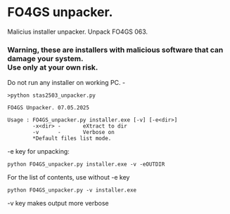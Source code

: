 # FO4GS unpacker.
Malicius installer unpacker. Unpack FO4GS 063.

<h3>Warning, these are installers with malicious software that can damage your system.<br> Use only at your own risk.</h3> 
Do not run any installer on working PC.
-

```
>python stas2503_unpacker.py

FO4GS Unpacker. 07.05.2025

Usage : FO4GS_unpacker.py installer.exe [-v] [-e<dir>]
        -x<dir> -       eXtract to dir
        -v      -       Verbose on
        *Default files list mode.
```

-e key for unpacking:
```
python FO4GS_unpacker.py installer.exe -v -eOUTDIR 
```

For the list of contents, use without -e key
```
python FO4GS_unpacker.py -v installer.exe 
```

-v key makes output more verbose
